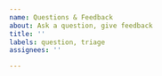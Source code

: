 ```yaml
---
name: Questions & Feedback
about: Ask a question, give feedback
title: ''
labels: question, triage
assignees: ''

---
```

